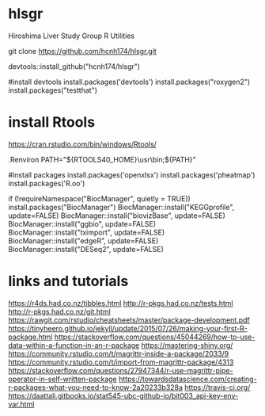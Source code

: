 # hlsgr
Hiroshima Liver Study Group R Utilities

git clone https://github.com/hcnh174/hlsgr.git

devtools::install_github("hcnh174/hlsgr")

#install devtools
install.packages('devtools')
install.packages("roxygen2")
install.packages("testthat")

# install Rtools
https://cran.rstudio.com/bin/windows/Rtools/

.Renviron
PATH="${RTOOLS40_HOME}\usr\bin;${PATH}"

#install packages
install.packages('openxlsx')
install.packages('pheatmap')
install.packages('R.oo')

if (!requireNamespace("BiocManager", quietly = TRUE))
    install.packages("BiocManager")
BiocManager::install("KEGGprofile", update=FALSE)
BiocManager::install("biovizBase", update=FALSE)
BiocManager::install("ggbio", update=FALSE)
BiocManager::install("tximport", update=FALSE)
BiocManager::install("edgeR", update=FALSE)
BiocManager::install("DESeq2", update=FALSE)

# links and tutorials
https://r4ds.had.co.nz/tibbles.html
http://r-pkgs.had.co.nz/tests.html
http://r-pkgs.had.co.nz/git.html
https://rawgit.com/rstudio/cheatsheets/master/package-development.pdf
https://tinyheero.github.io/jekyll/update/2015/07/26/making-your-first-R-package.html
https://stackoverflow.com/questions/45044269/how-to-use-data-within-a-function-in-an-r-package
https://mastering-shiny.org/
https://community.rstudio.com/t/magrittr-inside-a-package/2033/9
https://community.rstudio.com/t/import-from-magrittr-package/4313
https://stackoverflow.com/questions/27947344/r-use-magrittr-pipe-operator-in-self-written-package
https://towardsdatascience.com/creating-r-packages-what-you-need-to-know-2a20233b328a
https://travis-ci.org/
https://daattali.gitbooks.io/stat545-ubc-github-io/bit003_api-key-env-var.html

